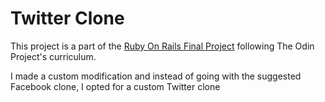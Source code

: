 # Twitter Clone

This project is a part of the [Ruby On Rails Final Project](https://www.theodinproject.com/lessons/ruby-on-rails-rails-final-project#project-building-facebook) following The Odin Project's curriculum.

I made a custom modification and instead of going with the suggested Facebook clone, I opted for a custom Twitter clone
